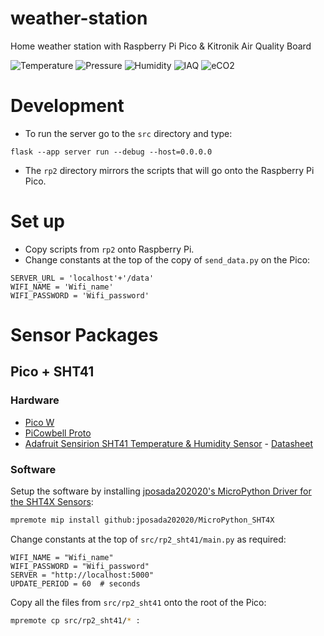 # weather-station
Home weather station with Raspberry Pi Pico &amp; Kitronik Air Quality Board

![Temperature](https://img.shields.io/badge/temperature-%C2%B0C-blue)
![Pressure](https://img.shields.io/badge/pressure-Pa-green)
![Humidity](https://img.shields.io/badge/humidity-％-yellow)
![IAQ](https://img.shields.io/badge/IAQ-orange)
![eCO2](https://img.shields.io/badge/eCO2-ppm-teal)

# Development

* To run the server go to the ```src``` directory and type:
```
flask --app server run --debug --host=0.0.0.0
```

* The ```rp2``` directory mirrors the scripts that will go onto the Raspberry Pi Pico. 

# Set up

* Copy scripts from ```rp2``` onto Raspberry Pi. 
* Change constants at the top of the copy of ```send_data.py``` on the Pico:
```
SERVER_URL = 'localhost'+'/data'
WIFI_NAME = 'Wifi_name'
WIFI_PASSWORD = 'Wifi_password'
```

# Sensor Packages

## Pico + SHT41

### Hardware

- [Pico W](https://thepihut.com/products/raspberry-pi-pico-w)
- [PiCowbell Proto](https://thepihut.com/products/adafruit-picowbell-proto-for-pico-reset-button-stemma-qt)
- [Adafruit Sensirion SHT41 Temperature & Humidity Sensor](https://thepihut.com/products/adafruit-sensirion-sht41-temperature-humidity-sensor-stemma-qt-qwiic) - [Datasheet](https://sensirion.com/media/documents/33FD6951/662A593A/HT_DS_Datasheet_SHT4x.pdf)

### Software

Setup the software by installing [jposada202020's MicroPython Driver for the SHT4X Sensors](https://micropython-sht4x.readthedocs.io/):

```sh
mpremote mip install github:jposada202020/MicroPython_SHT4X
```

Change constants at the top of `src/rp2_sht41/main.py` as required:

```
WIFI_NAME = "Wifi_name"
WIFI_PASSWORD = "Wifi_password"
SERVER = "http://localhost:5000"
UPDATE_PERIOD = 60  # seconds
```

Copy all the files from `src/rp2_sht41` onto the root of the Pico:

```sh
mpremote cp src/rp2_sht41/* :
```
